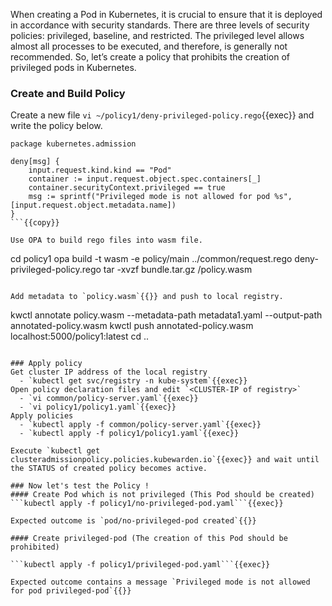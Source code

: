 When creating a Pod in Kubernetes, it is crucial to ensure that it is deployed in accordance with security standards. There are three levels of security policies: privileged, baseline, and restricted. The privileged level allows almost all processes to be executed, and therefore, is generally not recommended.  So, let’s create a policy that prohibits the creation of privileged pods in Kubernetes.

### Create and Build Policy
Create a new file `vi ~/policy1/deny-privileged-policy.rego`{{exec}} and write the policy below.
```
package kubernetes.admission

deny[msg] {
    input.request.kind.kind == "Pod"
    container := input.request.object.spec.containers[_]
    container.securityContext.privileged == true
    msg := sprintf("Privileged mode is not allowed for pod %s", [input.request.object.metadata.name])
}
```{{copy}}

Use OPA to build rego files into wasm file.
```
cd policy1
opa build -t wasm -e policy/main ../common/request.rego deny-privileged-policy.rego
tar -xvzf bundle.tar.gz /policy.wasm
```{{exec}}

Add metadata to `policy.wasm`{{}} and push to local registry.
```
kwctl annotate policy.wasm --metadata-path metadata1.yaml --output-path annotated-policy.wasm
kwctl push annotated-policy.wasm localhost:5000/policy1:latest
cd ..
```{{exec}}

### Apply policy
Get cluster IP address of the local registry
  - `kubectl get svc/registry -n kube-system`{{exec}}
Open policy declaration files and edit `<CLUSTER-IP of registry>`
  - `vi common/policy-server.yaml`{{exec}}
  - `vi policy1/policy1.yaml`{{exec}}
Apply policies
  - `kubectl apply -f common/policy-server.yaml`{{exec}}
  - `kubectl apply -f policy1/policy1.yaml`{{exec}}

Execute `kubectl get clusteradmissionpolicy.policies.kubewarden.io`{{exec}} and wait until the STATUS of created policy becomes active.

### Now let's test the Policy !
#### Create Pod which is not privileged (This Pod should be created)
```kubectl apply -f policy1/no-privileged-pod.yaml```{{exec}}

Expected outcome is `pod/no-privileged-pod created`{{}}

#### Create privileged-pod (The creation of this Pod should be prohibited)

```kubectl apply -f policy1/privileged-pod.yaml```{{exec}}

Expected outcome contains a message `Privileged mode is not allowed for pod privileged-pod`{{}}
